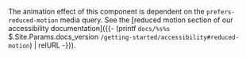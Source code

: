 The animation effect of this component is dependent on the `prefers-reduced-motion` media query. See the [reduced motion section of our accessibility documentation]({{- (printf `docs/%s%s` $.Site.Params.docs_version `/getting-started/accessibility#reduced-motion`) | relURL -}}).
